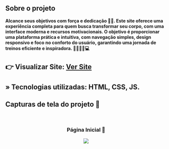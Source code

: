 <h2>Sobre o projeto</h2>

<p><b>Alcance seus objetivos com força e dedicação 💪🔥. Este site oferece uma experiência completa para quem busca transformar seu corpo, com uma interface moderna e recursos motivacionais. O objetivo é proporcionar uma plataforma prática e intuitiva, com navegação simples, design responsivo e foco no conforto do usuário, garantindo uma jornada de treinos eficiente e inspiradora. 🏋️‍♂️🏃‍♀️💻</b></p>

## 👉 Visualizar Site: <a href='#'>Ver Site</a>

## » Tecnologias utilizadas: HTML, CSS, JS.


<h2>Capturas de tela do projeto 📸</h2>
<br>
<h3 align='center'>Página Inicial 🏡</h3>

<div align='center'>
  <a href="#" target="_blank">
    <img src='./assets/img/capa.png'/>
  </a>
</div>

